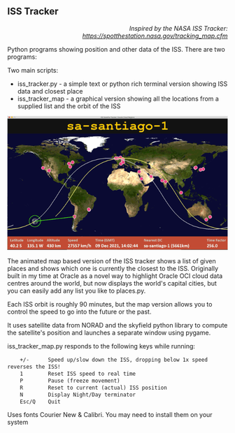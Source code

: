 ## ISS Tracker

*<p align="right">Inspired by the NASA ISS Tracker: https://spotthestation.nasa.gov/tracking_map.cfm</p>*

Python programs showing position and other data of the ISS. There are two programs:

Two main scripts:
* iss_tracker.py - a simple text or python rich terminal version showing ISS data and closest place
* iss_tracker_map - a graphical version showing all the locations from a supplied list and the orbit of the ISS

<p align="center"><img src="animation.gif" /></p>

The animated map based version of the ISS tracker  shows a list of given places and shows which one is currently the closest to the ISS.
Originally built in my time at Oracle as a novel way to highlight Oracle OCI cloud data centres around the world, but now displays the world's capital cities, but you can easily add any list you like to places.py.

Each ISS orbit is roughly 90 minutes, but the map version allows you to control the speed to go into the future or the past.

It uses satellite data from NORAD and the skyfield python library to compute the satellite's position and launches a separate window using pygame.

iss_tracker_map.py responds to the following keys while running:
```
    +/-      Speed up/slow down the ISS, dropping below 1x speed reverses the ISS!
    1        Reset ISS speed to real time
    P        Pause (freeze movement)
    R        Reset to current (actual) ISS position
    N        Display Night/Day terminator
    Esc/Q    Quit
```

Uses fonts Courier New & Calibri. You may need to install them on your system
